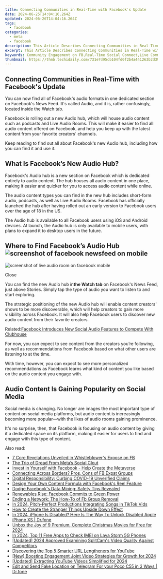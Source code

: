 ```yaml
---
title: Connecting Communities in Real-Time with Facebook's Update
date: 2024-06-25T14:04:16.264Z
updated: 2024-06-26T14:04:16.264Z
tags:
  - facebook
categories:
  - meta
  - facebook
description: This Article Describes Connecting Communities in Real-Time with Facebook's Update
excerpt: This Article Describes Connecting Communities in Real-Time with Facebook's Update
keywords: Community Engagement on FB,Real-Time Social Connect,Live Community Interaction,Facebook Community Bond,Instant Community Network,Immediate Group Communication,Online Community Sync
thumbnail: https://thmb.techidaily.com/731e7d95cb104fd0f2b4a441263b2d39fb916acbe1dcf99883081e6f54b5961f.jpg
---
```


## Connecting Communities in Real-Time with Facebook's Update

 You can now find all of Facebook's audio formats in one dedicated section on Facebook's News Feed. It's called Audio, and it is, rather confusingly, located inside the Watch tab.

 Facebook is rolling out a new Audio hub, which will house audio content such as podcasts and Live Audio Rooms. This will make it easier to find all audio content offered on Facebook, and help you keep up with the latest content from your favorite creators' channels.

 Keep reading to find out all about Facebook's new Audio hub, including how you can find it and use it.

## What Is Facebook’s New Audio Hub?

 Facebook's Audio hub is a new section on Facebook which is dedicated entirely to audio content. The hub houses all audio content in one place, making it easier and quicker for you to access audio content while online.

 The audio content types you can find in the new hub includes short-form audio, podcasts, as well as Live Audio Rooms. Facebook has officially launched the hub after having rolled out an early version to Facebook users over the age of 18 in the US.

 The Audio hub is available to all Facebook users using iOS and Android devices. At launch, the Audio hub is only available to mobile users, with plans to expand it to desktop users in the future.

## Where to Find Facebook’s Audio Hub ![screenshot of facebook newsfeed on mobile](https://static1.makeuseofimages.com/wordpress/wp-content/uploads/2021/10/screenshot-of-facebook-newsfeed-on-mobile.png)

![screenshot of live audio room on facebook mobile](https://static1.makeuseofimages.com/wordpress/wp-content/uploads/2021/10/screenshot-of-live-audio-room-on-facebook-mobile.png)

Close

 You can find the new Audio hub in**the Watch tab** on Facebook's News Feed, just above Stories. Simply tap the type of audio you want to listen to and start exploring.

 The strategic positioning of the new Audio hub will enable content creators' shows to be more discoverable, which will help creators to gain more visibility across Facebook. It will also help Facebook users to discover new audio content from their favorite creators.

 Related:[Facebook Introduces New Social Audio Features to Compete With Clubhouse](https://www.makeuseof.com/facebook-introduces-social-audio-features-compete-clubhouse/)

 For now, you can expect to see content from the creators you’re following, as well as recommendations from Facebook based on what other users are listening to at the time.

 With time, however, you can expect to see more personalized recommendations as Facebook learns what kind of content you like based on the audio content you engage with.

## Audio Content Is Gaining Popularity on Social Media

 Social media is changing. No longer are images the most important type of content on social media platforms, but audio content is increasingly becoming more popular—with the likes of audio rooms gaining prominence.

 It's no surprise, then, that Facebook is focusing on audio content by giving it a dedicated space on its platform, making it easier for users to find and engage with this type of content.


<ins class="adsbygoogle"
     style="display:block"
     data-ad-format="autorelaxed"
     data-ad-client="ca-pub-7571918770474297"
     data-ad-slot="1223367746"></ins>



<ins class="adsbygoogle"
     style="display:block"
     data-ad-client="ca-pub-7571918770474297"
     data-ad-slot="8358498916"
     data-ad-format="auto"
     data-full-width-responsive="true"></ins>

<span class="atpl-alsoreadstyle">Also read:</span>
<div><ul>
<li><a href="https://facebook.techidaily.com/7-core-revelations-unveiled-in-whistleblowers-expose-on-fb/"><u>7 Core Revelations Unveiled in Whistleblower's Exposé on FB</u></a></li>
<li><a href="https://facebook.techidaily.com/the-trio-of-dread-from-metas-social-clout/"><u>The Trio of Dread From Meta’s Social Clout</u></a></li>
<li><a href="https://facebook.techidaily.com/invest-in-yourself-with-facebook-help-create-the-metaverse/"><u>Invest in Yourself with Facebook - Help Create the Metaverse</u></a></li>
<li><a href="https://facebook.techidaily.com/connecting-across-borders-pros-cons-of-fb-expat-groups/"><u>Connecting Across Borders? Pros, Cons of FB Expat Groups</u></a></li>
<li><a href="https://facebook.techidaily.com/digital-responsibility-curbing-covid-19-unverified-claims/"><u>Digital Responsibility: Curbing COVID-19 Unverified Claims</u></a></li>
<li><a href="https://facebook.techidaily.com/design-your-own-content-formula-with-facebooks-reel-feature/"><u>Design Your Own Content Formula with Facebook's Reel Feature</u></a></li>
<li><a href="https://facebook.techidaily.com/dodge-facebooks-data-mining-safety-tips-revealed/"><u>Dodge Facebook's Data Mining: Safety Tips Revealed</u></a></li>
<li><a href="https://facebook.techidaily.com/renewables-rise-facebook-commits-to-green-power/"><u>Renewables Rise: Facebook Commits to Green Power</u></a></li>
<li><a href="https://facebook.techidaily.com/ending-a-network-the-how-to-of-fb-group-removal/"><u>Ending a Network: The How-To of Fb Group Removal</u></a></li>
<li><a href="https://tiktok-clips.techidaily.com/in-2024-pitch-perfect-productions-integrating-songs-in-tiktok-vids/"><u>In 2024, Pitch-Perfect Productions  Integrating Songs in TikTok Vids</u></a></li>
<li><a href="https://ai-video-editing.techidaily.com/how-to-create-the-stranger-things-upside-down-effect/"><u>How to Create the Stranger Things Upside Down Effect</u></a></li>
<li><a href="https://iphone-unlock.techidaily.com/in-2024-iphone-is-disabled-here-is-the-way-to-unlock-disabled-apple-iphone-xs-drfone-by-drfone-ios/"><u>In 2024, iPhone Is Disabled? Here Is The Way To Unlock Disabled Apple iPhone XS | Dr.fone</u></a></li>
<li><a href="https://facebook-video-share.techidaily.com/unbox-the-joy-of-9-premium-complete-christmas-movies-for-free-for-2024/"><u>Unbox the Joy of 9 Premium, Complete Christmas Movies for Free for 2024</u></a></li>
<li><a href="https://sim-unlock.techidaily.com/in-2024-top-11-free-apps-to-check-imei-on-lava-storm-5g-phones-by-drfone-android/"><u>In 2024, Top 11 Free Apps to Check IMEI on Lava Storm 5G Phones</u></a></li>
<li><a href="https://screen-video-capture.techidaily.com/updated-2024-approved-examining-splitcams-video-quality-against-competitors/"><u>[Updated] 2024 Approved  Examining SplitCam's Video Quality Against Competitors</u></a></li>
<li><a href="https://youtube-docs.techidaily.com/vering-the-top-5-smarter-url-lengtheners-for-youtube/"><u>Discovering the Top 5 Smarter URL Lengtheners for YouTube</u></a></li>
<li><a href="https://facebook-video-share.techidaily.com/new-boosting-engagement-joint-video-strategies-for-growth-for-2024/"><u>[New] Boosting Engagement  Joint Video Strategies for Growth for 2024</u></a></li>
<li><a href="https://facebook-video-share.techidaily.com/updated-extracting-youtube-videos-simplified-for-2024/"><u>[Updated] Extracting YouTube Videos Simplified for 2024</u></a></li>
<li><a href="https://location-social.techidaily.com/edit-and-send-fake-location-on-telegram-for-your-poco-c55-in-3-ways-drfone-by-drfone-virtual-android/"><u>Edit and Send Fake Location on Telegram For your Poco C55 in 3 Ways | Dr.fone</u></a></li>
</ul></div>
